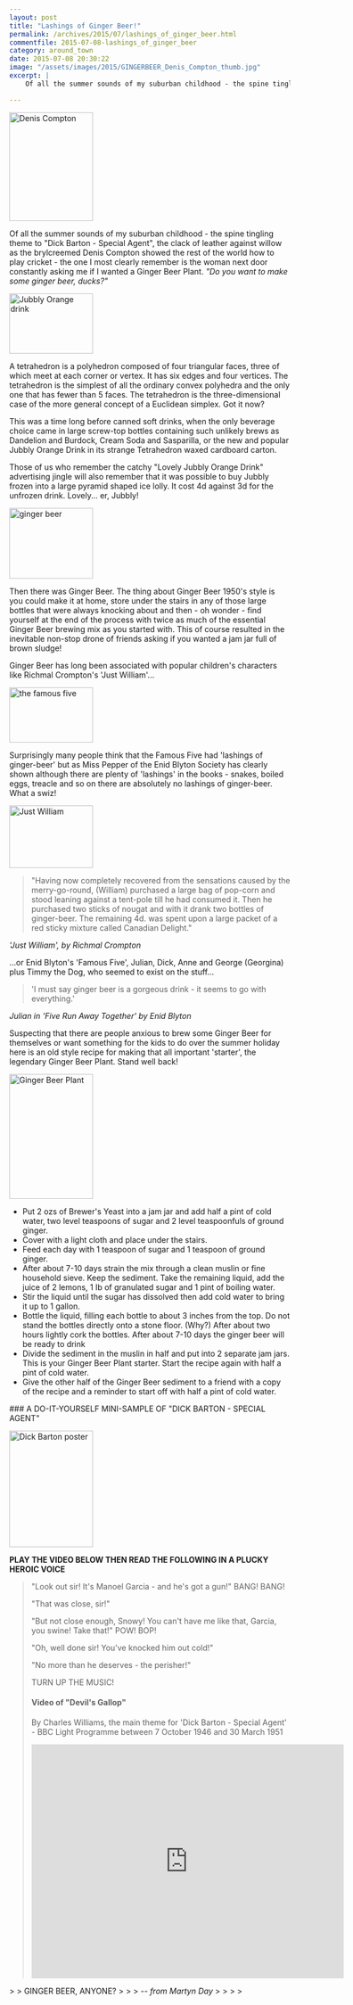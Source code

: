 ```yaml
---
layout: post
title: "Lashings of Ginger Beer!"
permalink: /archives/2015/07/lashings_of_ginger_beer.html
commentfile: 2015-07-08-lashings_of_ginger_beer
category: around_town
date: 2015-07-08 20:30:22
image: "/assets/images/2015/GINGERBEER_Denis_Compton_thumb.jpg"
excerpt: |
    Of all the summer sounds of my suburban childhood - the spine tingling theme to "Dick Barton - Special Agent", the clack of leather against willow as the brylcreemed Denis Compton showed the rest of the world how to play cricket - the one I most clearly remember is the woman next door constantly asking me if I wanted a Ginger Beer Plant. <em>"Do you want to make some ginger beer, ducks?"</em>

---
```


<a href="/assets/images/2015/GINGERBEER_Denis_Compton.jpg" title="See larger version of - Denis Compton"><img src="/assets/images/2015/GINGERBEER_Denis_Compton_thumb.jpg" width="150" height="195" alt="Denis Compton" class="photo right" /></a>

Of all the summer sounds of my suburban childhood - the spine tingling theme to "Dick Barton - Special Agent", the clack of leather against willow as the brylcreemed Denis Compton showed the rest of the world how to play cricket - the one I most clearly remember is the woman next door constantly asking me if I wanted a Ginger Beer Plant. <em>"Do you want to make some ginger beer, ducks?"</em>

<div markdown="1" class="pullout">
<a href="/assets/images/2015/GINGERBEER_Jubbly_Orange_drink.jpg" title="See larger version of - Jubbly Orange drink"><img src="/assets/images/2015/GINGERBEER_Jubbly_Orange_drink_thumb.jpg" width="150" height="108" alt="Jubbly Orange drink" class=" right" /></a>

A tetrahedron is a polyhedron composed of four triangular faces, three of which meet at each corner or vertex. It has six edges and four vertices. The tetrahedron is the simplest of all the ordinary convex polyhedra and the only one that has fewer than 5 faces. The tetrahedron is the three-dimensional case of the more general concept of a Euclidean simplex. Got it now?

</div>
This was a time long before canned soft drinks, when the only beverage choice came in large screw-top bottles containing such unlikely brews as Dandelion and Burdock, Cream Soda and Sasparilla, or the new and popular Jubbly Orange Drink in its strange Tetrahedron waxed cardboard carton.

Those of us who remember the catchy "Lovely Jubbly Orange Drink" advertising jingle will also remember that it was possible to buy Jubbly frozen into a large pyramid shaped ice lolly. It cost 4d against 3d for the unfrozen drink. Lovely... er, Jubbly!

<a href="/assets/images/2015/GINGERBEER_ginger-beer.jpg" title="See larger version of - ginger beer"><img src="/assets/images/2015/GINGERBEER_ginger-beer_thumb.jpg" width="150" height="127" alt="ginger beer" class="photo right" /></a>

Then there was Ginger Beer. The thing about Ginger Beer 1950's style is you could make it at home, store under the stairs in any of those large bottles that were always knocking about and then - oh wonder - find yourself at the end of the process with twice as much of the essential Ginger Beer brewing mix as you started with. This of course resulted in the inevitable non-stop drone of friends asking if you wanted a jam jar full of brown sludge!

Ginger Beer has long been associated with popular children's characters like Richmal Crompton's 'Just William'...

<div markdown="1" class="pullout">
<a href="/assets/images/2015/GINGERBEER_the-famous-five.jpg" title="See larger version of - the famous five"><img src="/assets/images/2015/GINGERBEER_the-famous-five_thumb.jpg" width="150" height="99" alt="the famous five" class="photo left" /></a>

Surprisingly many people think that the Famous Five had 'lashings of ginger-beer' but as Miss Pepper of the Enid Blyton Society has clearly shown although there are plenty of 'lashings' in the books - snakes, boiled eggs, treacle and so on there are absolutely no lashings of ginger-beer. What a swiz!

</div>
<a href="/assets/images/2015/GINGERBEER_Just_William.jpg" title="See larger version of - Just William"><img src="/assets/images/2015/GINGERBEER_Just_William_thumb.jpg" width="150" height="112" alt="Just William" class="photo right" /></a>

> "Having now completely recovered from the sensations caused by the merry-go-round, (William) purchased a large bag of pop-corn and stood leaning against a tent-pole till he had consumed it. Then he purchased two sticks of nougat and with it drank two bottles of ginger-beer. The remaining 4d. was spent upon a large packet of a red sticky mixture called Canadian Delight."

<cite>'Just William', by Richmal Crompton</cite>

...or Enid Blyton's 'Famous Five', Julian, Dick, Anne and George (Georgina) plus Timmy the Dog, who seemed to exist on the stuff...

> 'I must say ginger beer is a gorgeous drink - it seems to go with everything.'

<cite>Julian in 'Five Run Away Together' by Enid Blyton</cite>

Suspecting that there are people anxious to brew some Ginger Beer for themselves or want something for the kids to do over the summer holiday here is an old style recipe for making that all important 'starter', the legendary Ginger Beer Plant. Stand well back!

<a href="/assets/images/2015/GINGERBEER_Ginger_Beer_Plant.jpg" title="See larger version of - Ginger Beer Plant"><img src="/assets/images/2015/GINGERBEER_Ginger_Beer_Plant_thumb.jpg" width="150" height="224" alt="Ginger Beer Plant" class="photo right" /></a>

-   Put 2 ozs of Brewer's Yeast into a jam jar and add half a pint of cold water, two level teaspoons of sugar and 2 level teaspoonfuls of ground ginger.
-   Cover with a light cloth and place under the stairs.
-   Feed each day with 1 teaspoon of sugar and 1 teaspoon of ground ginger.
-   After about 7-10 days strain the mix through a clean muslin or fine household sieve. Keep the sediment. Take the remaining liquid, add the juice of 2 lemons, 1 Ib of granulated sugar and 1 pint of boiling water.
-   Stir the liquid until the sugar has dissolved then add cold water to bring it up to 1 gallon.
-   Bottle the liquid, filling each bottle to about 3 inches from the top. Do not stand the bottles directly onto a stone floor. (Why?) After about two hours lightly cork the bottles. After about 7-10 days the ginger beer will be ready to drink
-   Divide the sediment in the muslin in half and put into 2 separate jam jars. This is your Ginger Beer Plant starter. Start the recipe again with half a pint of cold water.
-   Give the other half of the Ginger Beer sediment to a friend with a copy of the recipe and a reminder to start off with half a pint of cold water.

<div markdown="1" class="box">
### A DO-IT-YOURSELF MINI-SAMPLE OF "DICK BARTON - SPECIAL AGENT"

<a href="/assets/images/2015/GINGERBEER_Dick_Barton_poster.jpg" title="See larger version of - Dick Barton poster"><img src="/assets/images/2015/GINGERBEER_Dick_Barton_poster_thumb.jpg" width="150" height="209" alt="Dick Barton poster" class="photo right" /></a>

**PLAY THE VIDEO BELOW THEN READ THE FOLLOWING IN A PLUCKY HEROIC VOICE**

> "Look out sir! It's Manoel Garcia - and he's got a gun!" BANG! BANG!
> 
>  "That was close, sir!"
> 
>  "But not close enough, Snowy! You can't have me like that, Garcia, you swine! Take that!" POW! BOP!
> 
>  "Oh, well done sir! You've knocked him out cold!"
> 
>  "No more than he deserves - the perisher!"
> 
>  TURN UP THE MUSIC!
> 
>  #### Video of "Devil's Gallop"
> 
>  By Charles Williams, the main theme for 'Dick Barton - Special Agent' - BBC Light Programme between 7 October 1946 and 30 March 1951
> 
>  <iframe width="560" height="420" src="https://www.youtube-nocookie.com/embed/F2eqX93umXo?rel=0" frameborder="0" allowfullscreen></iframe>
> 
> 
> 

</div>
> 
>  GINGER BEER, ANYONE?
> 
> 
>  <cite>-- from Martyn Day</cite>
> 
> 
> 
> 
